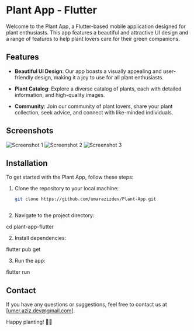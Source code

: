 # Plant App - Flutter

Welcome to the Plant App, a Flutter-based mobile application designed for plant enthusiasts. This app features a beautiful and attractive UI design and a range of features to help plant lovers care for their green companions.

## Features

- **Beautiful UI Design**: Our app boasts a visually appealing and user-friendly design, making it a joy to use for all plant enthusiasts.

- **Plant Catalog**: Explore a diverse catalog of plants, each with detailed information, and high-quality images.

- **Community**: Join our community of plant lovers, share your plant collection, seek advice, and connect with like-minded individuals.

## Screenshots

![Screenshot 1](assets/screenshots/1.jpeg)
![Screenshot 2](assets/screenshots/2.jpeg)
![Screenshot 3](assets/screenshots/3.jpeg)

## Installation

To get started with the Plant App, follow these steps:

1. Clone the repository to your local machine:
   ```bash
   git clone https://github.com/umarazizdev/Plant-App.git



1. Navigate to the project directory:

cd plant-app-flutter

2. Install dependencies:

flutter pub get

3. Run the app:

flutter run

## Contact
If you have any questions or suggestions, feel free to contact us at [umer.aziz.dev@gmail.com].

Happy planting! 🌿🌱